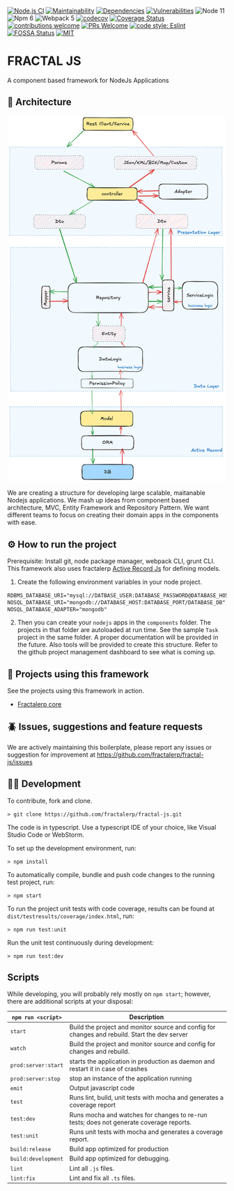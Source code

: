[![Node.js CI](https://github.com/fractalerp/fractal-js/actions/workflows/ci.yml/badge.svg)](https://github.com/fractalerp/fractal-js/actions/workflows/ci.yml)
[![Maintainability](https://api.codeclimate.com/v1/badges/486b143d9023a951f36d/maintainability)](https://codeclimate.com/github/fractalerp/fractal-js/maintainability)
[![Dependencies](https://img.shields.io/librariesio/release/npm/@fractalerp/fractal-js)](https://libraries.io/npm/@fractalerp%2Ffractal-js)
[![Vulnerabilities](https://snyk.io/test/github/fractalerp/fractal-js/badge.svg)](https://snyk.io/test/github/fractalerp/fractal-js)
![Node 11](https://img.shields.io/badge/node-11.5.x-green.svg)
![Npm 6](https://img.shields.io/badge/npm-6.4.x-green.svg)
![Webpack 5](https://img.shields.io/badge/webpack-5.20.2-green.svg)
[![codecov](https://codecov.io/gh/fractalerp/fractal-js/branch/main/graph/badge.svg)](https://codecov.io/gh/fractalerp/fractal-js)
[![Coverage Status](https://coveralls.io/repos/github/fractalerp/fractal-js/badge.svg?branch=main)](https://coveralls.io/github/fractalerp/fractal-js?branch=main)
[![contributions welcome](https://img.shields.io/badge/contributions-welcome-brightgreen.svg?style=flat-square)](https://github.com/fractalerp/fractal-js/issues)
[![PRs Welcome](https://img.shields.io/badge/PRs-welcome-brightgreen.svg?style=flat-square)](http://makeapullrequest.com)
[![code style: Eslint](https://img.shields.io/badge/eslint_rules-%5E9.9.0-ff69b4.svg?style=flat-square)](https://eslint.org)
[![FOSSA Status](https://app.fossa.io/api/projects/git%2Bgithub.com%2Ffractalerp%2Ffractal-js.svg?type=shield)](https://app.fossa.io/projects/git%2Bgithub.com%2Ffractalerp%2Ffractal-js?ref=badge_shield)
[![MIT](https://img.shields.io/badge/mit-blue.svg)](http://opensource.org/licenses/mit)

# FRACTAL JS
A component based framework for NodeJs Applications

## 🧩 Architecture
<img src="./architecture.png" width="500" >

We are creating a structure for developing large scalable, maitanable Nodejs applications. We mash up ideas from component based architecture, MVC, Entity Framework and Repository Pattern. We want different teams to focus on creating their domain apps in the components with ease. 

## ⚙️ How to run the project
Prerequisite: Install git, node package manager, webpack CLI, grunt CLI. This framework also uses fractalerp [Active Record Js](https://github.com/fractalerp/active-record-js) for defining models.

1. Create the following environment variables in your node project.
```env
RDBMS_DATABASE_URI="mysql://DATBASE_USER:DATABASE_PASSWORD@DATABASE_HOST:DATABASE_PORT/DATABASE_DB"
NOSQL_DATABASE_URI="mongodb://DATABASE_HOST:DATABASE_PORT/DATABASE_DB"
NOSQL_DATABASE_ADAPTER="mongodb"
```

2. Then you can create your `nodejs` apps in the `components` folder. The projects in that folder are autoloaded at run time. See the sample `Task` project in the same folder. A proper documentation will be provided in the future. Also tools will be provided to create this structure. Refer to the github project management dashboard to see what is coming up.

## 🫶 Projects using this framework
See the projects using this framework in action.
- [Fractalerp core](https://github.com/fractalerp/fractal-core)

## 🪲 Issues, suggestions and feature requests
We are actively maintaining this boilerplate, please report any issues or suggestion for improvement at https://github.com/fractalerp/fractal-js/issues

## 👨‍💻 Development

To contribute, fork and clone.

    > git clone https://github.com/fractalerp/fractal-js.git

The code is in typescript. Use a typescript IDE of your choice, like Visual Studio Code or WebStorm.

To set up the development environment, run:

    > npm install

To automatically compile, bundle and push code changes to the running test project, run:

    > npm start

To run the project unit tests with code coverage, results can be found at `dist/testresults/coverage/index.html`, run:

    > npm run test:unit

Run the unit test continuously during development:

    > npm run test:dev

## Scripts
While developing, you will probably rely mostly on `npm start`; however, there are additional scripts at your disposal:

|`npm run <script>`|Description|
|------------------|-----------|
|`start`|Build the project and monitor source and config for changes and rebuild. Start the dev server|
|`watch`|Build the project and monitor source and config for changes and rebuild.|
|`prod:server:start`|starts the application in production as daemon and restart it in case of crashes|
|`prod:server:stop`|stop an instance of the application running|
|`emit`|Output javascript code|
|`test`|Runs lint, build, unit tests with mocha and generates a coverage report|
|`test:dev`|Runs mocha and watches for changes to re-run tests; does not generate coverage reports.|
|`test:unit`|Runs unit tests with mocha and generates a coverage report.|
|`build:release`|Build app optimized for production|
|`build:development`|Build app optimized for debugging.|
|`lint`|Lint all `.js` files.|
|`lint:fix`|Lint and fix all `.ts` files.|

